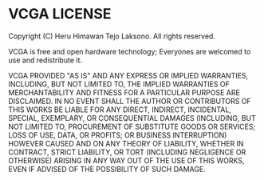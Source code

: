 VCGA LICENSE
============

Copyright (C) Heru Himawan Tejo Laksono. All rights reserved.  

VCGA is free and open hardware technology; Everyones are welcomed to
use and redistribute it.  

VCGA PROVIDED "AS IS" AND ANY EXPRESS OR IMPLIED WARRANTIES, INCLUDING, BUT NOT
LIMITED TO, THE IMPLIED WARRANTIES OF MERCHANTABILITY AND FITNESS FOR A
PARTICULAR PURPOSE ARE DISCLAIMED. IN NO EVENT SHALL THE AUTHOR OR CONTRIBUTORS
OF THIS WORKS BE LIABLE FOR ANY DIRECT, INDIRECT, INCIDENTAL, SPECIAL, EXEMPLARY,
OR CONSEQUENTIAL DAMAGES (INCLUDING, BUT NOT LIMITED TO, PROCUREMENT OF
SUBSTITUTE GOODS OR SERVICES; LOSS OF USE, DATA, OR PROFITS; OR BUSINESS
INTERRUPTION) HOWEVER CAUSED AND ON ANY THEORY OF LIABILITY, WHETHER IN
CONTRACT, STRICT LIABILITY, OR TORT (INCLUDING NEGLIGENCE OR OTHERWISE) ARISING
IN ANY WAY OUT OF THE USE OF THIS WORKS, EVEN IF ADVISED OF THE POSSIBILITY OF
SUCH DAMAGE.